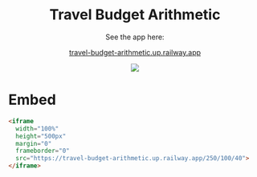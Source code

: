 <div align="center">

<h1> Travel Budget Arithmetic </h1>

See the app here:

[travel-budget-arithmetic.up.railway.app](https://travel-budget-arithmetic.up.railway.app/)

[![](https://badgen.net/badge/hosted%20by/railway%20app/purple)](https://railway.app/)

</div>

# Embed

```html
<iframe
  width="100%"
  height="500px"
  margin="0"
  frameborder="0"
  src="https://travel-budget-arithmetic.up.railway.app/250/100/40">
</iframe>
```
